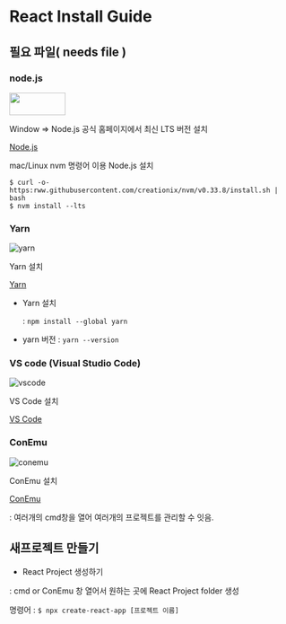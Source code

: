 # React Install Guide

## 필요 파일( needs file )
### node.js 

<img src="https://user-images.githubusercontent.com/80079066/119083438-e4893980-ba3a-11eb-8694-6ded536f676d.png" width="100px" height="40px">

Window => Node.js 공식 홈페이지에서 최신 LTS 버전 설치

[Node.js](https://nodejs.org/en/) 

mac/Linux nvm 명령어 이용 Node.js 설치 

```
$ curl -o- https:rww.githubusercontent.com/creationix/nvm/v0.33.8/install.sh | bash 
$ nvm install --lts 
```

### Yarn

![yarn](https://user-images.githubusercontent.com/80079066/119083443-e5ba6680-ba3a-11eb-9f40-7153d8ed00ba.png)

Yarn 설치

[Yarn](https://classic.yarnpkg.com/en/docs/install#windows-stable)

- Yarn 설치
 
  : `npm install --global yarn`
- yarn 버전
  : `yarn --version`
 
### VS code (Visual Studio Code)

![vscode](https://user-images.githubusercontent.com/80079066/119083442-e5ba6680-ba3a-11eb-9b9a-1a4b97252848.png)

 VS Code 설치
 
[VS Code](https://code.visualstudio.com/)
 
### ConEmu 

![conemu](https://user-images.githubusercontent.com/80079066/119083440-e521d000-ba3a-11eb-82e8-2074b9966ea9.png)


ConEmu 설치 

[ConEmu](https://conemu.github.io/)

: 여러개의 cmd창을 열어 여러개의 프로젝트를 관리할 수 잇음.
 
## 새프로젝트 만들기
 
 - React Project 생성하기
 
  : cmd or ConEmu 창 열어서 원하는 곳에 React Project folder 생성 
  
  명령어 : ` $ npx create-react-app [프로젝트 이름] `



